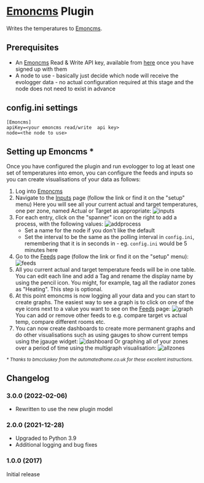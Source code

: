 # [Emoncms](https://emoncms.org) Plugin

Writes the temperatures to [Emoncms](https://emoncms.org).

## Prerequisites
* An [Emoncms](https://emoncms.org) Read & Write API key, available from [here](https://emoncms.org/site/api#input) once you have signed up with them
* A node to use - basically just decide which node will receive the evologger data - no actual configuration required at this stage and the node does not need to exist in advance

## config.ini settings
```
[Emoncms]
apiKey=<your emoncms read/write  api key>
node=<the node to use>
```

## Setting up Emoncms *
Once you have configured the plugin and run evologger to log at least one set of temperatures into emon, you can configure the feeds and inputs so you can create visualisations of your data as follows:

1. Log into [Emoncms](https://emoncms.org)
2. Navigate to the [Inputs](https://emoncms.org/input/view) page (follow the link or find it on the "setup" menu)
   Here you will see all your current actual and target temperatures, one per zone, named <zonename>Actual or <zonename>Target as appropriate:
   ![inputs](https://cloud.githubusercontent.com/assets/1401069/16238545/c05da422-37d8-11e6-9d77-0a39cfffdd11.png)
3. For each entry, click on the "spanner" icon on the right to add a process, with the following values:
    ![addprocess](https://cloud.githubusercontent.com/assets/1401069/16238587/d7b2776a-37d8-11e6-8a2d-8b036a19e745.png)
    * Set a name for the node if you don't like the default
    * Set the interval to be the same as the polling interval in `config.ini`, remembering that it is in seconds in - eg. `config.ini` would be 5 minutes here
4. Go to the [Feeds](https://emoncms.org/feed) page (follow the link or find it on the "setup" menu):
   ![feeds](https://cloud.githubusercontent.com/assets/1401069/16238550/c2c71c3e-37d8-11e6-8b82-3e35e9cbc68d.png)
5. All you current actual and target temperature feeds will be in one table. You can edit each line and add a Tag and rename the display name by using the pencil icon. You might, for example, tag all the radiator zones as "Heating".
   This step is optional.
6. At this point emoncms is now logging all your data and you can start to create graphs.
   The easiest way to see a graph is to click on one of the eye icons next to a value you want to see on the  [Feeds](https://emoncms.org/feed) page:
   ![graph](https://cloud.githubusercontent.com/assets/1401069/16238552/c4d7b29a-37d8-11e6-866c-06c2d73a1d04.png)
   You can add or remove other feeds to e.g. compare target vs actual temp, compare different rooms etc.
7. You can now create dashboards to create more permanent graphs and do other visualisations such as using gauges to show current temps using the jgauge widget:
   ![dashboard](https://cloud.githubusercontent.com/assets/1401069/16238570/c807bbfe-37d8-11e6-84be-7e5acc9875ee.png)
   Or graphing all of your zones over a period of time using the multigraph visualisation:
   ![allzones](https://cloud.githubusercontent.com/assets/1401069/16238572/ca060faa-37d8-11e6-920a-ccb19fb030b0.png)

_<sub>* Thanks to bmccluskey from the automatedhome.co.uk for these excellent instructions.</sub>_


## Changelog
### 3.0.0 (2022-02-06)
- Rewritten to use the new plugin model
### 2.0.0 (2021-12-28)
- Upgraded to Python 3.9
- Additional logging and bug fixes
### 1.0.0 (2017)
Initial release